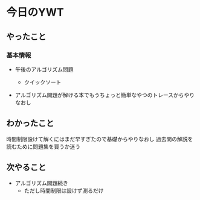 # 今日のYWT

## やったこと

### 基本情報

- 午後のアルゴリズム問題
  - クイックソート

- アルゴリズム問題が解ける本でもうちょっと簡単なやつのトレースからやりなおし

## わかったこと

時間制限設けて解くにはまだ早すぎたので基礎からやりなおし
過去問の解説を読むために問題集を買うか迷う

## 次やること

- アルゴリズム問題続き
  - ただし時間制限は設けず測るだけ
